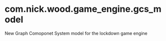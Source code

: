 # com.nick.wood.game_engine.gcs_model
 New Graph Comoponet System model for the lockdown game engine
